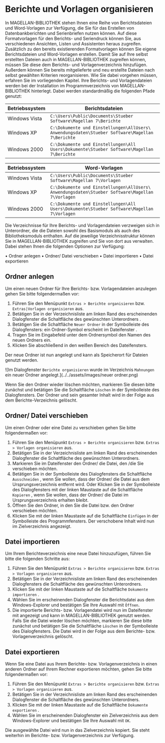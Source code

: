 # Berichte und Vorlagen organisieren


In MAGELLAN-BIBLIOTHEK stehen Ihnen eine Reihe von Berichtsdateien und Word-Vorlagen zur Verfügung, die Sie für das Erstellen von Datenbankberichten und Serienbriefen nutzen können. Auf diese Formatvorlagen für den Berichts- und Seriendruck können Sie, aus verschiedenen Ansichten, Listen und Assistenten heraus zugreifen. Zusätzlich zu den bereits existierenden Formatvorlagen können Sie eigene Berichtsdateien und Word-Vorlagen erstellen. Damit Sie auf Ihre selbst erstellten Dateien auch in MAGELLAN-BIBLIOTHEK zugreifen können, müssen Sie diese dem Berichts- und Vorlagenverzeichnis hinzufügen. Außerdem können Sie bereits mitgelieferte und neu erstellte Dateien nach selbst gewählten Kriterien reorganisieren. Wie Sie dabei vorgehen müssen, erfahren Sie im vorliegenden Kapitel.
Ihre Berichts- und Vorlagendateien werden bei der Installation im Programmverzeichnis von MAGELLAN-BIBLIOTHEK hinterlegt. Dabei werden standardmäßig die folgenden Pfade genutzt:

Betriebssystem|Berichtsdateien
--|--
Windows Vista| `C:\Users\Public\Documents\Stueber Software\Magellan 7\Berichte`
Windows XP| `C:\Dokumente und Einstellungen\AllUsers\ Anwendungsdaten\Stueber Software\Magellan 7\Berichte`
Windows 2000| `C:\Dokumente und Einstellungen\All Users\Dokumente\Stueber Software\Magellan 7\Berichte`


Betriebssystem|Word-Vorlagen
--|--
Windows Vista| `C:\Users\Public\Documents\Stueber Software\Magellan 7\Vorlagen`
Windows XP |`C:\Dokumente und Einstellungen\AllUsers\ Anwendungsdaten\Stueber Software\Magellan 7\Vorlagen`
Windows 2000 |`C:\Dokumente und Einstellungen\All Users\Dokumente\Stueber Software\Magellan 7\Vorlagen`

Die Verzeichnisse für Ihre Berichts- und Vorlagendateien verzweigen sich in Unterordner, die die Dateien sowohl des Basismoduls als auch des Bibliotheksmoduls enthalten. Auf die jeweilige Verzeichnisstruktur können Sie in MAGELLAN-BIBLIOTHEK zugreifen und Sie von dort aus verwalten. Dabei stehen Ihnen die folgenden Optionen zur Verfügung:

• Ordner anlegen
• Ordner/ Datei verschieben
• Datei importieren
• Datei exportieren




## Ordner anlegen


Um einen neuen Ordner für Ihre Berichts- bzw. Vorlagendateien anzulegen gehen Sie bitte folgendermaßen vor:


1. Führen Sie den Menüpunkt `Extras > Berichte organisieren` bzw. `Extras|Vorlagen organisieren` aus.
2. Betätigen Sie in der Verzeichnisliste am linken Rand des erscheinenden Dialogfenster die Schaltfläche des gewünschten Unterordners .
3. Betätigen Sie die Schaltfläche `Neuer Ordner` in der Symbolleiste des Dialogfensters: ein Ordner-Symbol erscheint im Dateifenster .
4. Tragen Sie im Eingabefeld unter dem Ordnersymbol den Namen des neuen Ordners ein.
5. Klicken Sie abschließend in den weißen Bereich des Dateifensters.




Der neue Ordner ist nun angelegt und kann als Speicherort für Dateien genutzt werden.




![Im Dialogfenster `Berichte organisieren` wurde im Verzeichnis `Mahnungen` ein neuer Ordner angelegt.](../../assets/images/neuer ordner.png)


Wenn Sie den Ordner wieder löschen möchten, markieren Sie diesen bitte zunächst und betätigen Sie die Schaltfläche `Löschen` in der Symbolleiste des Dialogfensters. Der Ordner und sein gesamter Inhalt wird in der Folge aus dem Berichte-Verzeichnis gelöscht.




## Ordner/ Datei verschieben


Um einen Ordner oder eine Datei zu verschieben gehen Sie bitte folgendermaßen vor:
1. Führen Sie den Menüpunkt `Extras > Berichte organisieren` bzw. `Extras > Vorlagen organisieren` aus.
2. Betätigen Sie in der Verzeichnisliste am linken Rand des erscheinenden Dialogfenster die Schaltfläche des gewünschten Unterordners.
3. Markieren Sie im Dateifenster den Ordner/ die Datei, den /die Sie verschieben möchten.
4. Betätigen Sie in der Symbolleiste des Dialogfensters die Schaltfläche `Ausschneiden` , wenn Sie wollen, dass der Ordner/ die Datei aus dem Ursprungsverzeichnis entfernt wird.
Oder
Klicken Sie in der Symbolleiste des Dialogfensters mit der linken Maustaste auf die Schaltfläche `Kopieren` , wenn Sie wollen, dass der Ordner/ die Datei im Ursprungsverzeichnis erhalten bleibt.
5. Öffnen Sie den Ordner, in den Sie die Datei bzw. den Ordner verschieben möchten.
7. Klicken Sie mit der linken Maustaste auf die Schaltfläche `Einfügen` in der Symbolleiste des Programmfensters.
Der verschobene Inhalt wird nun im Zielverzeichnis angezeigt.


## Datei importieren


Um Ihrem Berichteverzeichnis eine neue Datei hinzuzufügen, führen Sie bitte die folgenden Schritte aus:
1. Führen Sie den Menüpunkt `Extras > Berichte organisieren` bzw. `Extras > Vorlagen organisieren` aus.
2. Betätigen Sie in der Verzeichnisliste am linken Rand des erscheinenden Dialogfensters die Schaltfläche des gewünschten Unterordners.
3. Klicken Sie mit der linken Maustaste auf die Schaltfläche `Dokumente importieren` .
4. Wählen Sie im erscheinenden Dialogfenster die Berichtsdatei aus dem Windows-Explorer und bestätigen Sie Ihre Auswahl mit `Öffnen`.
5. Die importierte Berichts- bzw. Vorlagendatei wird nun im Dateifenster mit angezeigt und kann in MAGELLAN-BIBLIOTHEK genutzt werden.
Falls Sie die Datei wieder löschen möchten, markieren Sie diese bitte zunächst und betätigen Sie die Schaltfläche `Löschen` in der Symbolleiste des Dialogfensters. Die Datei wird in der Folge aus dem Berichte- bzw. Vorlagenverzeichnis gelöscht.


## Datei exportieren


Wenn Sie eine Datei aus Ihrem Berichte- bzw. Vorlagenverzeichnis in einen anderen Ordner auf Ihrem Rechner exportieren möchten, gehen Sie bitte folgendermaßen vor:


1. Führen Sie den Menüpunkt `Extras > Berichte organisieren` bzw. `Extras > Vorlagen organisieren` aus.
2. Betätigen Sie in der Verzeichnisliste am linken Rand des erscheinenden Dialogfenster die Schaltfläche des gewünschten Unterordners.
3. Klicken Sie mit der linken Maustaste auf die Schaltfläche `Dokumente exportieren` .
4. Wählen Sie im erscheinenden Dialogfenster ein Zielverzeichnis aus dem Windows-Explorer und bestätigen Sie Ihre Auswahl mit `OK`.




Die ausgewählte Datei wird nun in das Zielverzeichnis kopiert. Sie steht weiterhin im Berichte- bzw. Vorlagenverzeichnis zur Verfügung.
